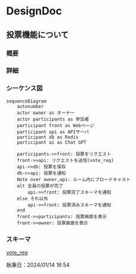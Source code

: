 # DesignDoc

## 投票機能について

### 概要

### 詳細

### シーケンス図

```mermaid
sequenceDiagram
    autonumber
    actor owner as オーナー
    actor participants as 参加者
    participant front as Webページ
    participant api as APIサーバ
    participant db as Redis
    participant ai as Chat GPT

    participants->>front: 投票をリクエスト
    front->>api: リクエストを送信(vote_req)
    api->>db: 投票を保存
    db->>api: 投票を通知
    Note over owner,api: ルーム内にブロードキャスト
    alt 全員の投票が完了
        api->>front: 投票完了スキーマを通知
    else それ以外
        api->>front: 投票済みスキーマを通知
    end
    front->>participants: 投票画面を表示
    front->>owner: 投票画面を表示
```

### スキーマ

[vote_req](/docs/DesignDog/schema/10_投票/vote_req.json)

執筆日：2024/01/14 16:54
